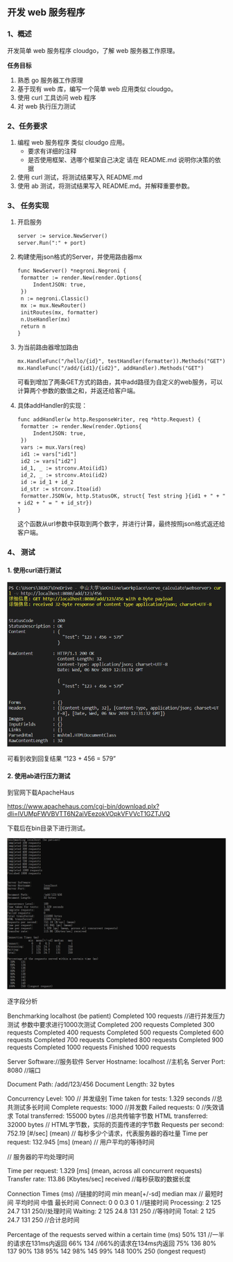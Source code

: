## 开发 web 服务程序

### 1、概述

开发简单 web 服务程序 cloudgo，了解 web 服务器工作原理。

**任务目标**

1. 熟悉 go 服务器工作原理
2. 基于现有 web 库，编写一个简单 web 应用类似 cloudgo。
3. 使用 curl 工具访问 web 程序
4. 对 web 执行压力测试

### 2、任务要求

1. 编程 web 服务程序 类似 cloudgo 应用。
   - 要求有详细的注释
   - 是否使用框架、选哪个框架自己决定 请在 README.md 说明你决策的依据
2. 使用 curl 测试，将测试结果写入 README.md
3. 使用 ab 测试，将测试结果写入 README.md。并解释重要参数。

### 3、 任务实现

1. 开启服务

   ```
   server := service.NewServer()
   server.Run(":" + port)
   ```

2. 构建使用json格式的Server，并使用路由器mx

   ```
   func NewServer() *negroni.Negroni {
   	formatter := render.New(render.Options{
   		IndentJSON: true,
   	})
   	n := negroni.Classic()
   	mx := mux.NewRouter()
   	initRoutes(mx, formatter)
   	n.UseHandler(mx)
   	return n
   }
   ```

3. 为当前路由器增加路由

   ```
   mx.HandleFunc("/hello/{id}", testHandler(formatter)).Methods("GET")
   mx.HandleFunc("/add/{id1}/{id2}", addHandler).Methods("GET")
   ```

   可看到增加了两条GET方式的路由，其中add路径为自定义的web服务，可以计算两个参数的数值之和，并返还给客户端。

4. 具体addHandler的实现：

   ```
   func addHandler(w http.ResponseWriter, req *http.Request) {
   	formatter := render.New(render.Options{
   		IndentJSON: true,
   	})
   	vars := mux.Vars(req)
   	id1 := vars["id1"]
   	id2 := vars["id2"]
   	id_1, _ := strconv.Atoi(id1)
   	id_2, _ := strconv.Atoi(id2)
   	id := id_1 + id_2
   	id_str := strconv.Itoa(id)
   	formatter.JSON(w, http.StatusOK, struct{ Test string }{id1 + " + " + id2 + " = " + id_str})
   }
   ```

   这个函数从url参数中获取到两个数字，并进行计算，最终按照json格式返还给客户端。

### 4、 测试

#### 1. 使用curl进行测试

![微信截图_20191106203150](img\微信截图_20191106203150.png)

可看到收到回复结果 “123 + 456 = 579”

#### 2. 使用ab进行压力测试

到官网下载ApacheHaus

https://www.apachehaus.com/cgi-bin/download.plx?dli=lVUMpFWVBVTT6N2aiVEezokVOpkVFVVcT1GZTJVQ

下载后在bin目录下进行测试。

![1573044490567](img\1573044490567.png)

逐字段分析

Benchmarking localhost (be patient)
Completed 100 requests //进行并发压力测试 参数中要求进行1000次测试
Completed 200 requests
Completed 300 requests
Completed 400 requests
Completed 500 requests
Completed 600 requests
Completed 700 requests
Completed 800 requests
Completed 900 requests
Completed 1000 requests
Finished 1000 requests

Server Software://服务软件
Server Hostname:        localhost //主机名
Server Port:            8080 //端口

Document Path:          /add/123/456
Document Length:        32 bytes

Concurrency Level:      100 // 并发级别
Time taken for tests:   1.329 seconds //总共测试多长时间
Complete requests:      1000 //并发数
Failed requests:        0 //失效请求
Total transferred:      155000 bytes //总共传输字节数
HTML transferred:       32000 bytes // HTML字节数，实际的页面传递的字节数
Requests per second:    752.19 [#/sec] (mean) // 每秒多少个请求，代表服务器的吞吐量
Time per request:       132.945 [ms] (mean) // 用户平均的等待时间

// 服务器的平均处理时间

Time per request:       1.329 [ms] (mean, across all concurrent requests) 
Transfer rate:          113.86 [Kbytes/sec] received //每秒获取的数据长度

Connection Times (ms) //链接的时间
               min  mean[+/-sd] median   max // 最短时间 平均时间 中值 最长时间
Connect:        0    0   0.3      0       1  //链接时间
Processing:     2  125  24.7    131     250//处理时间
Waiting:        2  125  24.8    131     250 //等待时间
Total:          2  125  24.7    131     250 //合计总时间

Percentage of the requests served within a certain time (ms)
  50%    131 //一半的请求在131ms内返回
  66%    134 //66%的请求在134ms内返回
  75%    136
  80%    137
  90%    138
  95%    142
  98%    145
  99%    148 
 100%    250 (longest request)
